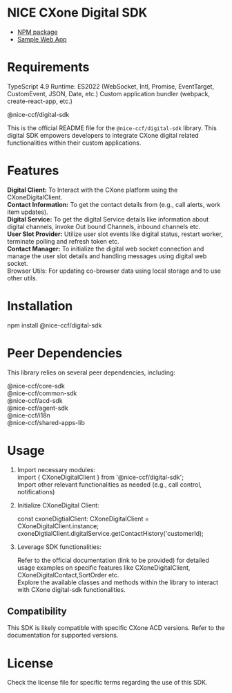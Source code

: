 # NICE CXone Digital SDK

*  [NPM package](https://www.npmjs.com/package/@nice-ccf/acd-sdk)
*  [Sample Web App](https://github.com/nice-cxone/webapp-acd-cxagent-sdk-consumer)

# Requirements

TypeScript 4.9
Runtime: ES2022 (WebSocket, Intl, Promise, EventTarget, CustomEvent, JSON, Date, etc.)
Custom application bundler (webpack, create-react-app, etc.)

@nice-ccf/digital-sdk

This is the official README file for the `@nice-ccf/digital-sdk` library. This digital SDK empowers developers to integrate CXone digital related functionalities within their custom applications.

# Features

<b>Digital Client:</b> To Interact with the CXone platform using the CXoneDigitalClient.
<br/>
<b>Contact Information:</b> To get the contact details from  (e.g., call alerts, work item updates).
<br/>
<b>Digital Service:</b> To get the digital Service details like information about digital channels, invoke Out bound Channels, inbound channels etc.
<br/>
<b>User Slot Provider:</b> Utilize user slot events like digital status, restart worker, terminate polling and refresh token etc.
<br/>
<b>Contact Manager:</b> To initialize the digital web socket connection and manage the user slot details and handling messages using digital web socket.
<br/>
Browser Utils: For updating co-browser data using local storage and to use other utils. 


# Installation

npm install @nice-ccf/digital-sdk

# Peer Dependencies
This library relies on several peer dependencies, including:

@nice-ccf/core-sdk <br/>
@nice-ccf/common-sdk<br />
@nice-ccf/acd-sdk<br />
@nice-ccf/agent-sdk<br />
@nice-ccf/i18n<br />
@nice-ccf/shared-apps-lib<br />

# Usage

1. Import necessary modules:<br />
   import { CXoneDigitalClient } from '@nice-ccf/digital-sdk';<br />
   Import other relevant functionalities as needed (e.g., call control, notifications)

2. Initialize CXoneDigital Client:<br />

   const cxoneDigtialClient: CXoneDigitalClient = CXoneDigitalClient.instance;<br />
   cxoneDigtialClient.digitalService.getContactHistory('customerId); 

3. Leverage SDK functionalities:<br />

    Refer to the official documentation (link to be provided) for detailed usage examples on specific features like CXoneDigitalClient, CXoneDigitalContact,SortOrder etc.<br />
    Explore the available classes and methods within the library to interact with CXone digital-sdk functionalities.

## Compatibility

This SDK is likely compatible with specific CXone ACD versions. Refer to the documentation for supported versions.

# License

Check the license file for specific terms regarding the use of this SDK.